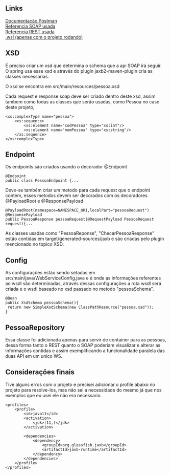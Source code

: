 ## Links
[Documentação Postman](https://documenter.getpostman.com/view/904945/Uyr7JJji)  
[Referencia SOAP usada](https://spring.io/guides/gs/producing-web-service/)  
[Referencia REST usada](https://spring.io/guides/gs/rest-service/)  
[.wsl (apenas com o projeto rodando)](http://localhost:8080/ws/pessoa.wsdl)

## XSD

É preciso criar um xsd que determina o schema que a api SOAP irá seguir. O 
spring usa esse xsd e através do plugin jaxb2-maven-plugin cria as classes 
necessarias.  

O xsd se encontra em src/main/resources/pessoa.xsd  

Cada request e response soap deve ser criado dentro deste xsd, assim tambem
como todas as classes que serão usadas, como Pessoa no caso deste projeto,
```
<xs:complexType name="pessoa">
    <xs:sequence>
        <xs:element name="codPessoa" type="xs:int"/>
        <xs:element name="nomPessoa" type="xs:string"/>
    </xs:sequence>
</xs:complexType>
```
## Endpoint

Os endpoints são criados usando o decorador @Endpoint
```
@Endpoint
public class PessoaEndpoint {...
```
Deve-se também criar um metodo para cada request que o endpoint contem, esses
metodos devem ser decorados com os decoradores @PayloadRoot e @ResponsePayload.
```
@PayloadRoot(namespace=NAMESPACE_URI,localPart="pessoaRequest")
@ResponsePayload
public PessoaResponse pessoaRequest(@RequestPayload PessoaRequest request){...
```
As classes usadas como "PessoaReponse", "ChecarPessoaResponse" estão contidas em
target/generated-sources/jaxb e são criadas pelo plugin mencionado no topico XSD.

## Config

As configurações estão sendo setadas em src/main/java/WebServiceConfig.java e é onde
as informações referentes ao wsdl são determinadas, através dessas configurações a rota
wsdl será criada e o wsdl baseado no xsd passado no metodo "pessoaSchema".
```
@Bean
public XsdSchema pessoaSchema(){
 return new SimpleXsdSchema(new ClassPathResource("pessoa.xsd"));
}
```

## PessoaRepository

Essa classe foi adicionada apenas para servir de container para as pessoas, dessa forma
tanto o REST quanto o SOAP poderiam visualizar e alterar as informações contidas e assim
exemplificando a funcionalidade paralela das duas API em um unico WS.

## Considerações finais

Tive alguns erros com o projeto e precisei adicionar o profile abaixo no projeto para
resolve-los, mas não sei a necessidade do mesmo já que nos exemplos que eu usei ele não
era necessario.
```
<profiles>
    <profile>
        <id>java11</id>
        <activation>
            <jdk>[11,)</jdk>
        </activation>

        <dependencies>
            <dependency>
                <groupId>org.glassfish.jaxb</groupId>
                <artifactId>jaxb-runtime</artifactId>
            </dependency>
        </dependencies>
    </profile>
</profiles>
```